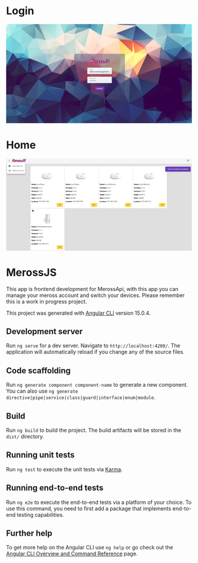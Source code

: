 # Login

![ezcv logo](https://raw.githubusercontent.com/ignotochi/MerossJS/master/demos/images/merossJs_login.png)

# Home

![ezcv logo](https://raw.githubusercontent.com/ignotochi/MerossJS/master/demos/images/merossJs_home.png)

# MerossJS

This app is frontend development for MerossApi, with this app you can manage your meross account and switch your devices. Please remember this is a work in progress project.

This project was generated with [Angular CLI](https://github.com/angular/angular-cli) version 15.0.4.

## Development server

Run `ng serve` for a dev server. Navigate to `http://localhost:4200/`. The application will automatically reload if you change any of the source files.

## Code scaffolding

Run `ng generate component component-name` to generate a new component. You can also use `ng generate directive|pipe|service|class|guard|interface|enum|module`.

## Build

Run `ng build` to build the project. The build artifacts will be stored in the `dist/` directory.

## Running unit tests

Run `ng test` to execute the unit tests via [Karma](https://karma-runner.github.io).

## Running end-to-end tests

Run `ng e2e` to execute the end-to-end tests via a platform of your choice. To use this command, you need to first add a package that implements end-to-end testing capabilities.

## Further help

To get more help on the Angular CLI use `ng help` or go check out the [Angular CLI Overview and Command Reference](https://angular.io/cli) page.
